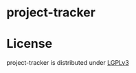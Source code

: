 project-tracker
===============

License
=======

project-tracker is distributed under [LGPLv3](https://github.com/cismet/project-tracker/blob/dev/LICENSE)
